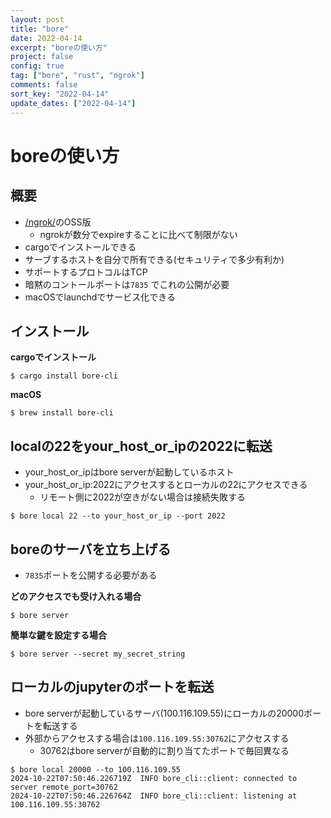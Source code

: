 ```yaml
---
layout: post
title: "bore"
date: 2022-04-14
excerpt: "boreの使い方"
project: false
config: true
tag: ["bore", "rust", "ngrok"]
comments: false
sort_key: "2022-04-14"
update_dates: ["2022-04-14"]
---
```


# boreの使い方

## 概要
 - [/ngrok/](/ngrok/)のOSS版
   - ngrokが数分でexpireすることに比べて制限がない
 - cargoでインストールできる
 - サーブするホストを自分で所有できる(セキュリティで多少有利か)
 - サポートするプロトコルはTCP
 - 暗黙のコントールポートは`7835` でこれの公開が必要
 - macOSでlaunchdでサービス化できる

## インストール

**cargoでインストール**
```console
$ cargo install bore-cli
```

**macOS**
```console
$ brew install bore-cli
```

## localの22をyour_host_or_ipの2022に転送
 - your_host_or_ipはbore serverが起動しているホスト
 - your_host_or_ip:2022にアクセスするとローカルの22にアクセスできる
   - リモート側に2022が空きがない場合は接続失敗する

```console
$ bore local 22 --to your_host_or_ip --port 2022
```

## boreのサーバを立ち上げる
 - `7835`ポートを公開する必要がある

**どのアクセスでも受け入れる場合**  
```console
$ bore server 
```

**簡単な鍵を設定する場合**  
```console
$ bore server --secret my_secret_string
```

## ローカルのjupyterのポートを転送
 - bore serverが起動しているサーバ(100.116.109.55)にローカルの20000ポートを転送する
 - 外部からアクセスする場合は`100.116.109.55:30762`にアクセスする
   - 30762はbore serverが自動的に割り当てたポートで毎回異なる

```console
$ bore local 20000 --to 100.116.109.55
2024-10-22T07:50:46.226719Z  INFO bore_cli::client: connected to server remote_port=30762
2024-10-22T07:50:46.226764Z  INFO bore_cli::client: listening at 100.116.109.55:30762
```
